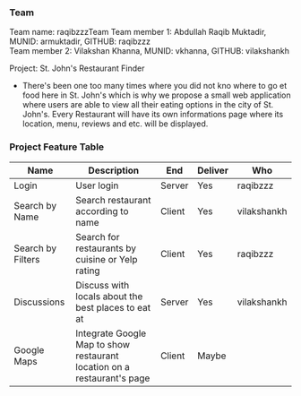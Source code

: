 ### Team

Team name: raqibzzzTeam
Team member 1: Abdullah Raqib Muktadir, MUNID: armuktadir, GITHUB: raqibzzz  
Team member 2: Vilakshan Khanna, MUNID: vkhanna, GITHUB: vilakshankh

Project: St. John's Restaurant Finder
* There's been one too many times where you did not kno where to go et food here in St. John's which is why we propose a small web application where users are able to view all their eating options in the city of St. John's. Every Restaurant will have its own informations page where its location, menu, reviews and etc. will be displayed.

### Project Feature Table

|Name|Description|End|Deliver|Who|
|-----|-----|-----|-----|-----|
|Login|User login|Server|Yes|raqibzzz
|Search by Name|Search restaurant according to name|Client|Yes|vilakshankh
|Search by Filters|Search for restaurants by cuisine or Yelp rating|Client|Yes|raqibzzz
|Discussions|Discuss with locals about the best places to eat at|Server|Yes|vilakshankh
|Google Maps|Integrate Google Map to show restaurant location on a restaurant's page|Client|Maybe||
